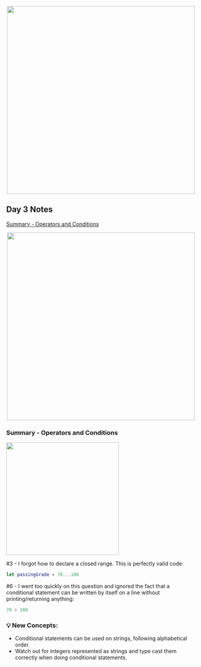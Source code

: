 <p align="center"><img src="https://github.com/neilhiddink/HwS/blob/1aff6f6451bfbef908e80d071cde9f3f30158242/00.%20Resources/banner-100.png" width="500"></p>

## Day 3 Notes

[Summary - Operators and Conditions](https://youtu.be/Hhnx3i0o1_c)

<p align="center"><img src="https://github.com/neilhiddink/HwS/blob/1aff6f6451bfbef908e80d071cde9f3f30158242/01.%20100%20Days%20of%20Swift/00.%20Swift%20Fundamentals/003.%20Operators%20and%20Conditions/Tests/00.%20Day%203%20Progress%202-3-19.png" width="500"></p>

### Summary - Operators and Conditions

<img src="https://github.com/neilhiddink/HwS/blob/1aff6f6451bfbef908e80d071cde9f3f30158242/01.%20100%20Days%20of%20Swift/00.%20Swift%20Fundamentals/003.%20Operators%20and%20Conditions/Tests/10.%20Operators%20and%20Conditions%20-%20Summary%202-3-19.png" width="300">

#3 - I forgot how to declare a closed range. This is perfectly valid code:

```swift
let passingGrade = 70...100
```

#6 - I went too quickly on this question and ignored the fact that a conditional statement can be written by itself on a line without printing/returning anything:

```swift
70 > 100
```

### 💡 New Concepts:
- Conditional statements can be used on strings, following alphabetical order.
- Watch out for integers represented as strings and type cast them correctly when doing conditional statements.
